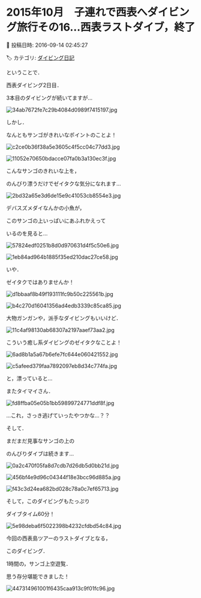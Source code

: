 # 2015年10月　子連れで西表へダイビング旅行その16…西表ラストダイブ，終了

📅 投稿日時: 2016-09-14 02:45:27

🏷️ カテゴリ: [ダイビング日記](ce3a7a8d424d112fce83ee85c81a0e344.md)

ということで．


西表ダイビング2日目．


3本目のダイビングが続いてますが…




![34ab7672fe7c29b4084d0989f7415197.jpg](images/34ab7672fe7c29b4084d0989f7415197.jpg)




しかし．


なんともサンゴがきれいなポイントのことよ！




![c2ce0b36f38a5e3605c4f5cc04c77dd3.jpg](images/c2ce0b36f38a5e3605c4f5cc04c77dd3.jpg)









![11052e70650bdacce07fa0b3a130ec3f.jpg](images/11052e70650bdacce07fa0b3a130ec3f.jpg)




こんなサンゴのきれいな上を，


のんびり漂うだけでゼイタクな気分になれます…




![2bd32a65e3d6de15e9c41053cb8554e3.jpg](images/2bd32a65e3d6de15e9c41053cb8554e3.jpg)




デバスズメダイなんかの小魚が，


このサンゴの上いっぱいにあふれかえって


いるのを見ると…




![57824edf0251b8d0d970631d4f5c50e6.jpg](images/57824edf0251b8d0d970631d4f5c50e6.jpg)









![1eb84ad964b1885f35ed210dac27ce58.jpg](images/1eb84ad964b1885f35ed210dac27ce58.jpg)




いや．


ゼイタクではありませんか！




![d1bbaaf8b49f193111fc9b50c225561b.jpg](images/d1bbaaf8b49f193111fc9b50c225561b.jpg)









![b4c270d16041356ad4edb3339c85ca85.jpg](images/b4c270d16041356ad4edb3339c85ca85.jpg)




大物ガンガンや，派手なダイビングもいいけど．




![11c4af98130ab68307a2197aaef73aa2.jpg](images/11c4af98130ab68307a2197aaef73aa2.jpg)




こういう癒し系ダイビングのゼイタクなことよ！




![6ad8b1a5a67b6efe7fc644e060421552.jpg](images/6ad8b1a5a67b6efe7fc644e060421552.jpg)









![c5afeed379faa7892097eb8d34c774fa.jpg](images/c5afeed379faa7892097eb8d34c774fa.jpg)




と，漂っていると…


またタイマイさん．




![fd8ffba05e05b1bb59899724771ddf8f.jpg](images/fd8ffba05e05b1bb59899724771ddf8f.jpg)




…これ，さっき逃げていったやつかな…？？





そして．


まだまだ見事なサンゴの上の


のんびりダイブは続きます…




![0a2c470f05fa8d7cdb7d26db5d0bb21d.jpg](images/0a2c470f05fa8d7cdb7d26db5d0bb21d.jpg)









![456bf4e9d96c04344f18e3bcc96d885a.jpg](images/456bf4e9d96c04344f18e3bcc96d885a.jpg)









![f43c3d24ea682bd028c78a0c7ef65713.jpg](images/f43c3d24ea682bd028c78a0c7ef65713.jpg)




そして，このダイビングもたっぷり


ダイブタイム60分！




![5e98deba6f5022398b4232cfdbd54c84.jpg](images/5e98deba6f5022398b4232cfdbd54c84.jpg)




今回の西表島ツアーのラストダイブとなる，


このダイビング．





1時間の，サンゴ上空遊覧．


思う存分堪能できました！




![447314961001f6435caa913c9f01fc96.jpg](images/447314961001f6435caa913c9f01fc96.jpg)
